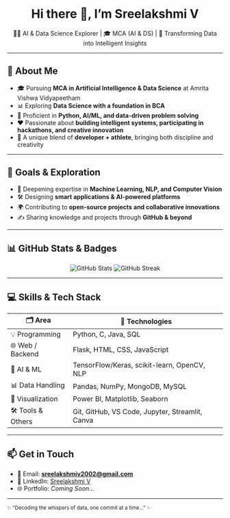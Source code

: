 <!-- Header / Hero --> 
<h1 align="center">Hi there 👋, I’m Sreelakshmi V</h1>
<p align="center">
  👩‍💻 AI & Data Science Explorer | 🎓 MCA (AI & DS)  | 🧠 Transforming Data into Intelligent Insights
</p>

---

## 👀 About Me

- 🎓 Pursuing **MCA in Artificial Intelligence & Data Science** at Amrita Vishwa Vidyapeetham  
- 📊 Exploring **Data Science with a foundation in BCA**  
- 🐍 Proficient in **Python, AI/ML, and data-driven problem solving**  
- ❤️ Passionate about **building intelligent systems, participating in hackathons, and creative innovation**  
- 🏐 A unique blend of **developer + athlete**, bringing both discipline and creativity  

---

## 🎯 Goals & Exploration

- 🤖 Deepening expertise in **Machine Learning, NLP, and Computer Vision**  
- 🛠️ Designing **smart applications & AI-powered platforms**  
- 🌍 Contributing to **open-source projects and collaborative innovations**  
- ✍️ Sharing knowledge and projects through **GitHub & beyond**  

---

## 📊 GitHub Stats & Badges

<p align="center">
  <img src="https://github-readme-stats.vercel.app/api?username=sreelakshmiv7&show_icons=true&theme=dark&locale=en" alt="GitHub Stats" />
  <img src="https://github-readme-streak-stats.herokuapp.com/?user=sreelakshmiv7&theme=dark" alt="GitHub Streak" />
</p>


---

## 💻 Skills & Tech Stack

| 🗂️ Area             | 🚀 Technologies |
|----------------------|-----------------|
| 💡 Programming       | Python, C, Java, SQL |
| 🌐 Web / Backend     | Flask, HTML, CSS, JavaScript |
| 🤖 AI & ML           | TensorFlow/Keras, scikit-learn, OpenCV, NLP |
| 📊 Data Handling     | Pandas, NumPy, MongoDB, MySQL |
| 🎨 Visualization     | Power BI, Matplotlib, Seaborn |
| 🛠️ Tools & Others    | Git, GitHub, VS Code, Jupyter, Streamlit, Canva |

---

## 📫 Get in Touch

- 📧 Email: **sreelakshmiv2002@gmail.com**  
- 💼 LinkedIn: [Sreelakshmi V](https://www.linkedin.com/in/sreelakshmi-v-)  
- 🌐 Portfolio: *Coming Soon...*  

---
<sub>✨ “Decoding the whispers of data, one commit at a time…” ✨</sub>
